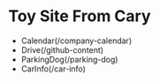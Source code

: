 # Toy Site From Cary

- Calendar(/company-calendar)
- Drive(/github-content)
- ParkingDog(/parking-dog)
- CarInfo(/car-info)
